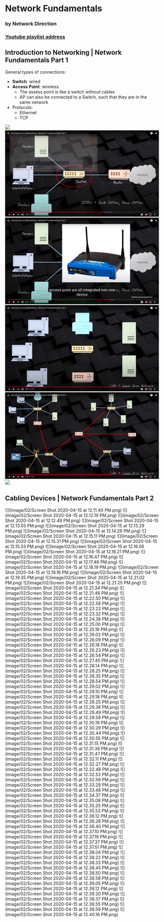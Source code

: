 # Network Fundamentals
### by Network Direction
### [Youtube playlist address](https://www.youtube.com/watch?v=cNwEVYkx2Kk&list=PLDQaRcbiSnqF5U8ffMgZzS7fq1rHUI3Q8)

## Introduction to Networking | Network Fundamentals Part 1

General types of connections:

+ **Switch**: wired
+ **Access Point**: wireless. 
  + The assess point is like a switch without cables
  + AP can also be connected to a Switch, such that they are in the same network
+ Protocols:
  + Ethernet
  + TCP 

![](image/01/notes_01_01.png)
![](image/01/notes_01_02.png)
![](image/01/notes_01_03.png)
![](image/01/notes_01_04.png)
![](image/01/notes_01_05.png)
![](image/01/notes_01_06.png)


## Cabling Devices | Network Fundamentals Part 2

![](image/02/Screen Shot 2020-04-15 at 12.11.40 PM.png)
![](image/02/Screen Shot 2020-04-15 at 12.12.19 PM.png)
![](image/02/Screen Shot 2020-04-15 at 12.12.49 PM.png)
![](image/02/Screen Shot 2020-04-15 at 12.13.05 PM.png)
![](image/02/Screen Shot 2020-04-15 at 12.13.29 PM.png)
![](image/02/Screen Shot 2020-04-15 at 12.14.26 PM.png)
![](image/02/Screen Shot 2020-04-15 at 12.15.11 PM.png)
![](image/02/Screen Shot 2020-04-15 at 12.15.31 PM.png)
![](image/02/Screen Shot 2020-04-15 at 12.15.53 PM.png)
![](image/02/Screen Shot 2020-04-15 at 12.16.06 PM.png)
![](image/02/Screen Shot 2020-04-15 at 12.16.21 PM.png)
![](image/02/Screen Shot 2020-04-15 at 12.16.47 PM.png)
![](image/02/Screen Shot 2020-04-15 at 12.17.48 PM.png)
![](image/02/Screen Shot 2020-04-15 at 12.18.19 PM.png)
![](image/02/Screen Shot 2020-04-15 at 12.19.16 PM.png)
![](image/02/Screen Shot 2020-04-15 at 12.19.35 PM.png)
![](image/02/Screen Shot 2020-04-15 at 12.21.02 PM.png)
![](image/02/Screen Shot 2020-04-15 at 12.21.25 PM.png)
![](image/02/Screen Shot 2020-04-15 at 12.21.34 PM.png)
![](image/02/Screen Shot 2020-04-15 at 12.21.46 PM.png)
![](image/02/Screen Shot 2020-04-15 at 12.22.50 PM.png)
![](image/02/Screen Shot 2020-04-15 at 12.22.58 PM.png)
![](image/02/Screen Shot 2020-04-15 at 12.23.23 PM.png)
![](image/02/Screen Shot 2020-04-15 at 12.23.32 PM.png)
![](image/02/Screen Shot 2020-04-15 at 12.24.38 PM.png)
![](image/02/Screen Shot 2020-04-15 at 12.25.00 PM.png)
![](image/02/Screen Shot 2020-04-15 at 12.25.19 PM.png)
![](image/02/Screen Shot 2020-04-15 at 12.26.02 PM.png)
![](image/02/Screen Shot 2020-04-15 at 12.26.09 PM.png)
![](image/02/Screen Shot 2020-04-15 at 12.26.18 PM.png)
![](image/02/Screen Shot 2020-04-15 at 12.26.23 PM.png)
![](image/02/Screen Shot 2020-04-15 at 12.26.54 PM.png)
![](image/02/Screen Shot 2020-04-15 at 12.27.45 PM.png)
![](image/02/Screen Shot 2020-04-15 at 12.28.14 PM.png)
![](image/02/Screen Shot 2020-04-15 at 12.28.25 PM.png)
![](image/02/Screen Shot 2020-04-15 at 12.28.35 PM.png)
![](image/02/Screen Shot 2020-04-15 at 12.28.54 PM.png)
![](image/02/Screen Shot 2020-04-15 at 12.29.02 PM.png)
![](image/02/Screen Shot 2020-04-15 at 12.29.10 PM.png)
![](image/02/Screen Shot 2020-04-15 at 12.29.18 PM.png)
![](image/02/Screen Shot 2020-04-15 at 12.29.25 PM.png)
![](image/02/Screen Shot 2020-04-15 at 12.29.38 PM.png)
![](image/02/Screen Shot 2020-04-15 at 12.29.49 PM.png)
![](image/02/Screen Shot 2020-04-15 at 12.29.58 PM.png)
![](image/02/Screen Shot 2020-04-15 at 12.30.19 PM.png)
![](image/02/Screen Shot 2020-04-15 at 12.30.29 PM.png)
![](image/02/Screen Shot 2020-04-15 at 12.30.44 PM.png)
![](image/02/Screen Shot 2020-04-15 at 12.30.55 PM.png)
![](image/02/Screen Shot 2020-04-15 at 12.31.15 PM.png)
![](image/02/Screen Shot 2020-04-15 at 12.31.38 PM.png)
![](image/02/Screen Shot 2020-04-15 at 12.31.47 PM.png)
![](image/02/Screen Shot 2020-04-15 at 12.32.11 PM.png)
![](image/02/Screen Shot 2020-04-15 at 12.32.27 PM.png)
![](image/02/Screen Shot 2020-04-15 at 12.32.48 PM.png)
![](image/02/Screen Shot 2020-04-15 at 12.32.53 PM.png)
![](image/02/Screen Shot 2020-04-15 at 12.32.59 PM.png)
![](image/02/Screen Shot 2020-04-15 at 12.33.29 PM.png)
![](image/02/Screen Shot 2020-04-15 at 12.33.48 PM.png)
![](image/02/Screen Shot 2020-04-15 at 12.34.37 PM.png)
![](image/02/Screen Shot 2020-04-15 at 12.35.08 PM.png)
![](image/02/Screen Shot 2020-04-15 at 12.35.25 PM.png)
![](image/02/Screen Shot 2020-04-15 at 12.35.53 PM.png)
![](image/02/Screen Shot 2020-04-15 at 12.36.12 PM.png)
![](image/02/Screen Shot 2020-04-15 at 12.36.28 PM.png)
![](image/02/Screen Shot 2020-04-15 at 12.36.40 PM.png)
![](image/02/Screen Shot 2020-04-15 at 12.37.10 PM.png)
![](image/02/Screen Shot 2020-04-15 at 12.37.19 PM.png)
![](image/02/Screen Shot 2020-04-15 at 12.37.37 PM.png)
![](image/02/Screen Shot 2020-04-15 at 12.37.51 PM.png)
![](image/02/Screen Shot 2020-04-15 at 12.38.04 PM.png)
![](image/02/Screen Shot 2020-04-15 at 12.38.22 PM.png)
![](image/02/Screen Shot 2020-04-15 at 12.38.33 PM.png)
![](image/02/Screen Shot 2020-04-15 at 12.38.45 PM.png)
![](image/02/Screen Shot 2020-04-15 at 12.38.50 PM.png)
![](image/02/Screen Shot 2020-04-15 at 12.38.58 PM.png)
![](image/02/Screen Shot 2020-04-15 at 12.39.05 PM.png)
![](image/02/Screen Shot 2020-04-15 at 12.39.12 PM.png)
![](image/02/Screen Shot 2020-04-15 at 12.39.20 PM.png)
![](image/02/Screen Shot 2020-04-15 at 12.39.37 PM.png)
![](image/02/Screen Shot 2020-04-15 at 12.39.55 PM.png)
![](image/02/Screen Shot 2020-04-15 at 12.39.59 PM.png)
![](image/02/Screen Shot 2020-04-15 at 12.40.16 PM.png)








